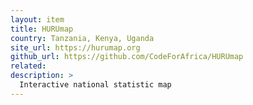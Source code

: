 ```yaml
---
layout: item
title: HURUmap
country: Tanzania, Kenya, Uganda
site_url: https://hurumap.org
github_url: https://github.com/CodeForAfrica/HURUmap
related: 
description: >
  Interactive national statistic map
---
```

